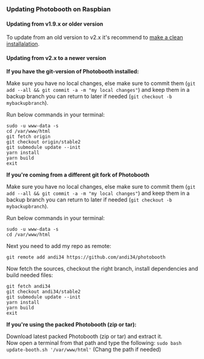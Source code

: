 ### Updating Photobooth on Raspbian

#### Updating from v1.9.x or older version
To update from an old version to v2.x it's recommend to [make a clean installalation](home#installation).


#### Updating from v2.x to a newer version

**If you have the git-version of Photobooth installed:**

Make sure you have no local changes, else make sure to commit them (`git add --all && git commit -a -m "my local changes"`) and keep them in a backup branch you can return to later if needed (`git checkout -b mybackupbranch`).

Run below commands in your terminal:
```
sudo -u www-data -s
cd /var/www/html
git fetch origin
git checkout origin/stable2
git submodule update --init
yarn install
yarn build
exit
```

**If you're coming from a different git fork of Photobooth**

Make sure you have no local changes, else make sure to commit them (`git add --all && git commit -a -m "my local changes"`) and keep them in a backup branch you can return to later if needed (`git checkout -b mybackupbranch`).

Run below commands in your terminal:
```
sudo -u www-data -s
cd /var/www/html
```

Next you need to add my repo as remote:
```
git remote add andi34 https://github.com/andi34/photobooth
```

Now fetch the sources, checkout the right branch, install dependencies and build needed files:
```
git fetch andi34
git checkout andi34/stable2
git submodule update --init
yarn install
yarn build
exit
```


**If you're using the packed Photobooth (zip or tar):**

Download latest packed Photobooth (zip or tar) and extract it.  
Now open a terminal from that path and type the following:
`sudo bash update-booth.sh '/var/www/html'`
(Chang the path if needed)
